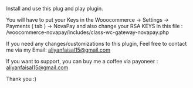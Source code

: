 Install and use this plug and play plugin.

You will have to put your Keys in the Wooocommerce -> Settings -> Payments ( tab ) -> NovaPay
and also change your RSA KEYS in this file : /woocommerce-novapay/includes/class-wc-gateway-novapay.php

If you need any changes/customizations to this plugin, Feel free to contact me via my Email: aliyanfaisal15@gmail.com

If you want to support, you can buy me a coffee via payoneer : aliyanfaisal15@gmail.com

Thank you :)
